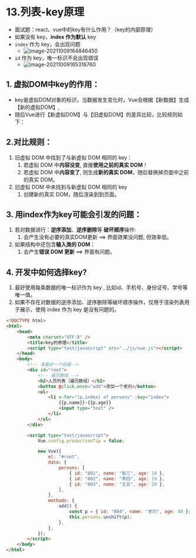 # 13.列表-key原理

- 面试题：react、vue中的key有什么作用？（key的内部原理）
- 如果没有 key，**index 作为默认** key
- `index` 作为 key，会出现问题
  - ![image-20211009164846450](https://raw.githubusercontent.com/TWDH/Leetcode-From-Zero/pictures/img/image-20211009164846450.png)
- `id` 作为 key，唯一标识不会出现错误
  - ![image-20211009165318760](https://raw.githubusercontent.com/TWDH/Leetcode-From-Zero/pictures/img/image-20211009165318760.png)

## 1. 虚拟DOM中key的作用：

- key是虚拟DOM对象的标识，当数据发生变化时，Vue会根据【新数据】生成【新的虚拟DOM】, 
- 随后Vue进行【新虚拟DOM】与【旧虚拟DOM】的差异比较，比较规则如下：

## 2.对比规则：

1. 旧虚拟 DOM 中找到了与新虚拟 DOM 相同的 key：
   1. 若虚拟 DOM 中**内容没变**, 直接**使用之前的真实 DOM**！
   2. 若虚拟 DOM 中**内容变了**, 则生成**新的真实 DOM**，随后替换掉页面中之前的真实 DOM。
2. 旧虚拟 DOM 中未找到与新虚拟 DOM 相同的 key
   1. 创建新的真实 DOM，随后渲染到到页面。

## 3. 用index作为key可能会引发的问题：

1. 若对数据进行：**逆序添加**、**逆序删除**等 **破坏顺序**操作:
   1. 会产生没有必要的真实DOM更新 ==> 界面效果没问题, 但效率低。
2. 如果结构中还包含**输入类的 DOM**：
   1. 会产生**错误 DOM 更新** ==> 界面有问题。

## 4. 开发中如何选择key?

1. 最好使用每条数据的唯一标识作为 key , 比如id、手机号、身份证号、学号等唯一值。
2. 如果不存在对数据的逆序添加、逆序删除等破坏顺序操作，仅用于渲染列表用于展示，使用 index 作为 key 是没有问题的。

```html
<!DOCTYPE html>
<html>
    <head>
        <meta charset="UTF-8" />
        <title>key的原理</title>
        <script type="text/javascript" src="../js/vue.js"></script>
    </head>
    <body>
        <!-- 准备好一个容器-->
        <div id="root">
            <!-- 遍历数组 -->
            <h2>人员列表（遍历数组）</h2>
            <button @click.once="add">添加一个老刘</button>
            <ul>
                <li v-for="(p,index) of persons" :key="index">
                    {{p.name}}-{{p.age}}
                    <input type="text" />
                </li>
            </ul>
        </div>

        <script type="text/javascript">
            Vue.config.productionTip = false;

            new Vue({
                el: "#root",
                data: {
                    persons: [
                        { id: "001", name: "张三", age: 18 },
                        { id: "002", name: "李四", age: 19 },
                        { id: "003", name: "王五", age: 20 },
                    ],
                },
                methods: {
                    add() {
                        const p = { id: "004", name: "老刘", age: 40 };
                        this.persons.unshift(p);
                    },
                },
            });
        </script>
    </body>
</html>

```























